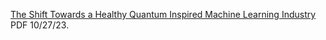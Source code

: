 [The Shift Towards a Healthy Quantum Inspired Machine Learning Industry](https://www.chemicalqdevice.com/the-shift-towards-a-healthy-qml-industry) PDF 10/27/23.
